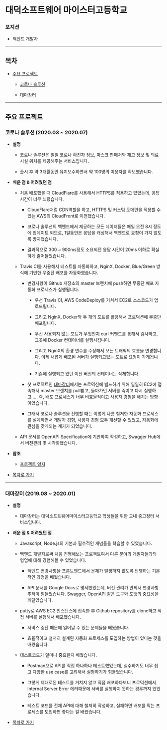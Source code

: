 # 대덕소프트웨어 마이스터고등학교
### 포지션
- 백엔드 개발자

---

## 목차

- [주요 프로젝트](#주요-프로젝트)
  - [코로나 솔루션](#코로나-솔루션-(2020.03-~-2020.07))

  - [대마장터](#대마장터-(2019.08-~-2020.01))

---

## 주요 프로젝트
### 코로나 솔루션 (2020.03 ~ 2020.07)

- **설명**
  - 코로나 솔루션은 일일 코로나 확진자 정보, 마스크 판매처와 재고 정보 및 의료시설 위치를 제공해주는 서비스입니다.

  - 출시 후 약 3개월동안 유지보수하면서 약 100명의 이용자를 확보했습니다.

- **배운 점 & 어려웠던 점**
  - 처음 배포했을 때 CloudFlare를 사용해서 HTTPS를 적용하고 있었는데, 응답 시간이 너무 느렸습니다.
    - CloudFlare처럼 CDN역할을 하고, HTTPS 및 커스텀 도메인을 적용할 수 있는 AWS의 CloudFront로 이전했습니다.

    - 코로나 솔루션의 백엔드에서 제공하는 모든 데이터들은 매일 오전 8시 정도에 업데이트 되므로, 1일동안은 응답을 캐싱해서 백엔드로 요청이 가지 않도록 방지했습니다.

    - 결과적으로 300 ~ 900ms정도 소요되던 응답 시간이 20ms 이하로 확실하게 줄어들었습니다.

  - Travis CI를 사용해서 테스트를 자동화하고, NginX, Docker, Blue/Green 방식에 기반한 무중단 배포를 자동화했습니다.
    - 변경사항이 Github 저장소의 master 브랜치에 push하면 무중단 배포 자동화 프로세스가 실행됩니다.

      - 우선 Travis CI, AWS CodeDeploy를 거쳐서 EC2로 소스코드가 업로드됩니다.

      - 그리고 NginX, Docker와 두 개의 포트를 활용해서 프로덕션에 무중단 배포됩니다.

      - 우선 사용되지 않는 포트가 무엇인지 curl 커맨드를 통해서 검사하고, 그곳에 Docker 컨테이너를 실행시킵니다.

      - 그리고 NginX의 환경 변수를 수정해서 모든 트래픽의 흐름을 변경합니다. 이제 새롭게 배포된 서버가 실행되고있는 포트로 요청이   가게됩니다.

      - 기존에 실행되고 있던 이전 버전의 컨테이너는 삭제합니다.

    - 첫 프로젝트인 [대마장터](#대마장터-(2019.08-~-2020.01))에서는 프로덕션에 빌드하기 위해 일일히 EC2에 접속해서 master 브랜치를 pull받고, 돌아가던 서버를 죽이고 다시 실행하고..... 즉, 배포 프로세스가 너무 비효율적이고 사용자 경험을 해치는 방향이었습니다.

    - 그래서 코로나 솔루션을 진행할 때는 이렇게 나름 철저한 자동화 프로세스를 설계하면서 개발자 경험, 사용자 경험 모두 개선할 수 있었고, 자동화에 관심을 갖게되는 계기가 되었습니다.
  
  - API 문서를 OpenAPI Specification에 기반하여 작성하고, Swagger Hub에서 버전관리 및 시각화했습니다.

- **참조**
  - [프로젝트 일지](https://velog.io/@alvin/series/%ED%94%84%EB%A1%9C%EC%A0%9D%ED%8A%B8-%EC%BD%94%EB%A1%9C%EB%82%98-%EC%86%94%EB%A3%A8%EC%85%98)

- [목차로 가기](#목차)

---

### 대마장터 (2019.08 ~ 2020.01)

- **설명**
  - 대마장터는 대덕소프트웨어마이스터고등학교 학생들을 위한 교내 중고장터 서비스입니다.

- **배운 점 & 어려웠던 점**
  - Javascript, Node.js의 기본과 필수적인 개념들을 학습할 수 있었습니다.

  - 백엔드 개발자로써 처음 진행해보는 프로젝트여서 다른 분야의 개발자들과의 협업에 대해 경험해볼 수 있었습니다.
    - 백엔드 변경사항을 프론트엔드에서 문제가 발생하지 않도록 반영하는 기본적인 과정을 배웠습니다.

    - API 문서를 Google Docs로 명세했었는데, 버전 관리가 안되서 변경사항 추적이 힘들었습니다. Swagger, OpenAPI 같은 도구와 포맷의 중요성을 깨달았습니다.

  - putty로 AWS EC2 인스턴스에 접속한 후 Github repository를 clone하고 직접 서버를 실행해서 배포했습니다.
    - 서비스 중단 때문에 일어날 수 있는 문제들을 배웠습니다.

    - 효율적이고 철저히 설계된 자동화 프로세스를 도입하는 방법이 있다는 것을 배웠습니다.

  - 테스트코드가 얼마나 중요한지 배웠습니다.
    - Postman으로 API를 직접 하나하나 테스트했었는데, 실수하기도 너무 쉽고 다양한 use case를 고려해서 실험하기가 힘들었습니다.

    - 그렇게 제대로된 테스트를 거치지 않고 직접 배포하다보니 프로덕션에서 Internal Server Error 에러때문에 서버를 실행하지 못하는 경우까지 있었습니다.

    - 테스트 코드를 전체 API에 대해 철저히 작성하고, 실패하면 배포를 막는 프로세스를 도입하면 좋다는 걸 배웠습니다.

- [목차로 가기](#목차)
